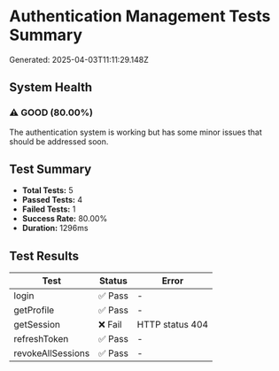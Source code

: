 # Authentication Management Tests Summary

Generated: 2025-04-03T11:11:29.148Z

## System Health

### ⚠️ GOOD (80.00%)
The authentication system is working but has some minor issues that should be addressed soon.

## Test Summary

- **Total Tests:** 5
- **Passed Tests:** 4
- **Failed Tests:** 1
- **Success Rate:** 80.00%
- **Duration:** 1296ms

## Test Results

| Test | Status | Error |
|------|--------|-------|
| login | ✅ Pass | - |
| getProfile | ✅ Pass | - |
| getSession | ❌ Fail | HTTP status 404 |
| refreshToken | ✅ Pass | - |
| revokeAllSessions | ✅ Pass | - |
